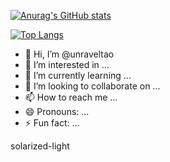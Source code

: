 [![Anurag's GitHub stats](https://github-readme-stats.vercel.app/api?username=unravelTao&count_private=true&theme=ambient_gradient)](https://github.com/anuraghazra/github-readme-stats)

[![Top Langs](https://github-readme-stats.vercel.app/api/top-langs/?username=unravelTao)](https://github.com/anuraghazra/github-readme-stats)

- 👋 Hi, I’m @unraveltao
- 👀 I’m interested in ...
- 🌱 I’m currently learning ...
- 💞️ I’m looking to collaborate on ...
- 📫 How to reach me ...
- 😄 Pronouns: ...
- ⚡ Fun fact: ...
<!---
unraveltao/unraveltao is a ✨ special ✨ repository because its `README.md` (this file) appears on your GitHub profile.
You can click the Preview link to take a look at your changes.
--->
solarized-light
